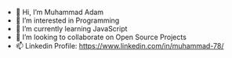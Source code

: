 - 👋 Hi, I’m Muhammad Adam
- 👀 I’m interested in Programming
- 🌱 I’m currently learning JavaScript
- 💞️ I’m looking to collaborate on Open Source Projects
- 📫 Linkedin Profile: https://www.linkedin.com/in/muhammad-78/

<!---
Muhammad-adam778/Muhammad-adam778 is a ✨ special ✨ repository because its `README.md` (this file) appears on your GitHub profile.
You can click the Preview link to take a look at your changes.
--->
